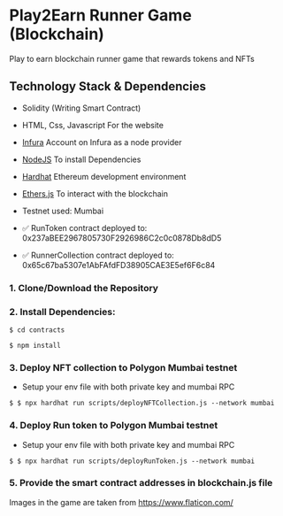 # Play2Earn Runner Game (Blockchain)
Play to earn blockchain runner game that rewards tokens and NFTs

## Technology Stack & Dependencies

- Solidity (Writing Smart Contract)
- HTML, Css, Javascript For the website
- [Infura](https://infura.io/) Account on Infura as a node provider
- [NodeJS](https://nodejs.org/en/) To install Dependencies
- [Hardhat](https://hardhat.org/) Ethereum development environment
- [Ethers.js](https://docs.ethers.io/v5/) To interact with the blockchain

- Testnet used: Mumbai
- ✅ RunToken contract deployed to: 0x237aBEE2967805730F2926986C2c0c0878Db8dD5
- ✅ RunnerCollection contract deployed to: 0x65c67ba5307e1AbFAfdFD38905CAE3E5ef6F6c84

### 1. Clone/Download the Repository

### 2. Install Dependencies:
```
$ cd contracts
```
```
$ npm install
```

### 3. Deploy NFT collection to Polygon Mumbai testnet
- Setup your env file with both private key and mumbai RPC 
```
$ $ npx hardhat run scripts/deployNFTCollection.js --network mumbai
```

### 4. Deploy Run token to Polygon Mumbai testnet
- Setup your env file with both private key and mumbai RPC 
```
$ $ npx hardhat run scripts/deployRunToken.js --network mumbai
```

### 5. Provide the smart contract addresses in blockchain.js file

Images in the game are taken from https://www.flaticon.com/
